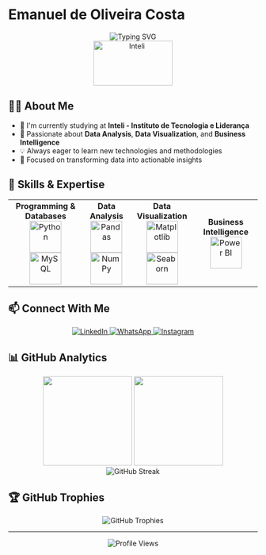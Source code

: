 # Emanuel de Oliveira Costa

<div align="center">
  <img src="https://readme-typing-svg.herokuapp.com?font=Fira+Code&weight=500&size=40&pause=1000&color=2E8B57&center=true&vCenter=true&width=600&height=100&lines=Data+Analyst;Data+Visualization+Expert;Business+Intelligence+Professional" alt="Typing SVG" />
</div>

<div align="center">
  <img src="https://www.inteli.edu.br/wp-content/uploads/2021/08/20172028/marca_1-2.png" alt="Inteli" width="160" height="90">
</div>

## 👨‍💻 About Me

- 🔭 I'm currently studying at **Inteli - Instituto de Tecnologia e Liderança**
- 🌱 Passionate about **Data Analysis**, **Data Visualization**, and **Business Intelligence**
- 💡 Always eager to learn new technologies and methodologies
- 🎯 Focused on transforming data into actionable insights

## 🚀 Skills & Expertise

<div align="center">
  <table>
    <tr>
      <td align="center">
        <b>Programming & Databases</b><br>
        <img src="https://cdn.svgporn.com/logos/python.svg" alt="Python" width="64" height="64"><br>
        <img src="https://cdn.svgporn.com/logos/mysql.svg" alt="MySQL" width="64" height="64">
      </td>
      <td align="center">
        <b>Data Analysis</b><br>
        <img src="https://pandas.pydata.org/static/img/pandas.svg" alt="Pandas" width="64" height="64"><br>
        <img src="https://numpy.org/images/logo.svg" alt="NumPy" width="64" height="64">
      </td>
      <td align="center">
        <b>Data Visualization</b><br>
        <img src="https://matplotlib.org/_images/sphx_glr_logos2_001.png" alt="Matplotlib" width="64" height="64"><br>
        <img src="https://seaborn.pydata.org/_static/logo-wide-lightbg.svg" alt="Seaborn" width="64" height="64">
      </td>
      <td align="center">
        <b>Business Intelligence</b><br>
        <img src="https://uploaddeimagens.com.br/images/002/851/738/full/powerbi_logo.png?1598489763" alt="Power BI" width="64" height="64">
      </td>
    </tr>
  </table>
</div>

## 📫 Connect With Me

<div align="center">
  <a href="https://www.linkedin.com/in/emanuel-de-oliveira-costa-45b637185/" target="_blank">
    <img src="https://img.shields.io/badge/LinkedIn-0077B5?style=for-the-badge&logo=linkedin&logoColor=white" alt="LinkedIn">
  </a>
  <a href="https://wa.me/qr/EFD7NBCXG5USN1" target="_blank">
    <img src="https://img.shields.io/badge/WhatsApp-25D366?style=for-the-badge&logo=whatsapp&logoColor=white" alt="WhatsApp">
  </a>
  <a href="https://www.instagram.com/emanuel_gv3/" target="_blank">
    <img src="https://img.shields.io/badge/Instagram-E4405F?style=for-the-badge&logo=instagram&logoColor=white" alt="Instagram">
  </a>
</div>

## 📊 GitHub Analytics

<div align="center">
  <img height="180em" src="https://github-readme-stats.vercel.app/api?username=emanuelgv3&show_icons=true&theme=radical&include_all_commits=true&count_private=true"/>
  <img height="180em" src="https://github-readme-stats.vercel.app/api/top-langs/?username=emanuelgv3&layout=compact&langs_count=7&theme=radical"/>
</div>

<div align="center">
  <img src="https://github-readme-streak-stats.herokuapp.com/?user=emanuelgv3&theme=radical" alt="GitHub Streak"/>
</div>

## 🏆 GitHub Trophies

<div align="center">
  <img src="https://github-profile-trophy.vercel.app/?username=emanuelgv3&theme=radical&no-frame=false&no-bg=true&margin-w=4" alt="GitHub Trophies"/>
</div>

---
<div align="center">
  <img src="https://komarev.com/ghpvc/?username=emanuelgv3&color=blueviolet&style=for-the-badge" alt="Profile Views"/>
</div>
